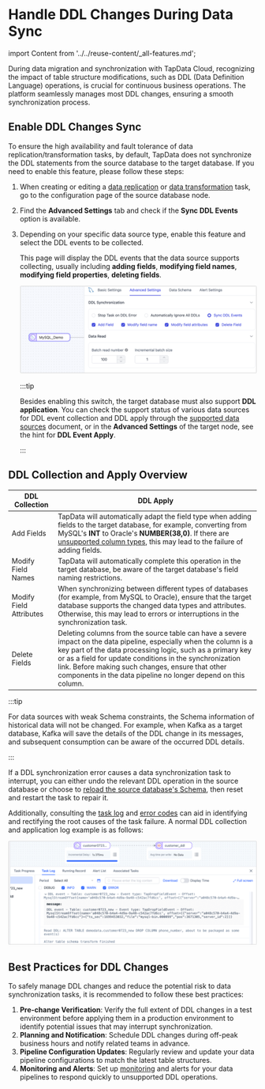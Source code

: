 # Handle DDL Changes During Data Sync
import Content from '../../reuse-content/_all-features.md';

<Content />

During data migration and synchronization with TapData Cloud, recognizing the impact of table structure modifications, such as DDL (Data Definition Language) operations, is crucial for continuous business operations. The platform seamlessly manages most DDL changes, ensuring a smooth synchronization process.

## Enable DDL Changes Sync

To ensure the high availability and fault tolerance of data replication/transformation tasks, by default, TapData does not synchronize the DDL statements from the source database to the target database. If you need to enable this feature, please follow these steps:

1. When creating or editing a [data replication](../../user-guide/copy-data/create-task.md) or [data transformation](../../user-guide/data-development/create-task.md) task, go to the configuration page of the source database node.

2. Find the **Advanced Settings** tab and check if the **Sync DDL Events** option is available.

3. Depending on your specific data source type, enable this feature and select the DDL events to be collected.

   This page will display the DDL events that the data source supports collecting, usually including **adding fields**, **modifying field names**, **modifying field properties**, **deleting fields**.

   ![DDL Event Collection](../../images/ddl_collection.png)

   :::tip

   Besides enabling this switch, the target database must also support **DDL** **application**. You can check the support status of various data sources for DDL event collection and DDL apply through the [supported data sources](../../connectors/supported-data-sources.md) document, or in the **Advanced Settings** of the target node, see the hint for **DDL Event Apply**.

   :::

## DDL Collection and Apply Overview

| DDL Collection          | DDL Apply                                                    |
| ----------------------- | ------------------------------------------------------------ |
| Add Fields              | TapData will automatically adapt the field type when adding fields to the target database, for example, converting from MySQL's **INT** to Oracle's **NUMBER(38,0)**. If there are [unsupported column types](../../user-guide/no-supported-data-type.md), this may lead to the failure of adding fields. |
| Modify Field Names      | TapData will automatically complete this operation in the target database, be aware of the target database's field naming restrictions. |
| Modify Field Attributes | When synchronizing between different types of databases (for example, from MySQL to Oracle), ensure that the target database supports the changed data types and attributes. Otherwise, this may lead to errors or interruptions in the synchronization task. |
| Delete Fields           | Deleting columns from the source table can have a severe impact on the data pipeline, especially when the column is a key part of the data processing logic, such as a primary key or as a field for update conditions in the synchronization link. Before making such changes, ensure that other components in the data pipeline no longer depend on this column. |

:::tip

For data sources with weak Schema constraints, the Schema information of historical data will not be changed. For example, when Kafka as a target database, Kafka will save the details of the DDL change in its messages, and subsequent consumption can be aware of the occurred DDL details.

:::



If a DDL synchronization error causes a data synchronization task to interrupt, you can either undo the relevant DDL operation in the source database or choose to [reload the source database's Schema](../../user-guide/manage-connection.md), then reset and restart the task to repair it.

Additionally, consulting the [task log](../../user-guide/copy-data/monitor-task.md) and [error codes](../../user-guide/error-code-solution.md) can aid in identifying and rectifying the root causes of the task failure. A normal DDL collection and application log example is as follows:

![DDL Log Information](../../images/ddl_apply_logs.png)

## Best Practices for DDL Changes

To safely manage DDL changes and reduce the potential risk to data synchronization tasks, it is recommended to follow these best practices:

1. **Pre-change Verification**: Verify the full extent of DDL changes in a test environment before applying them in a production environment to identify potential issues that may interrupt synchronization.
2. **Planning and Notification**: Schedule DDL changes during off-peak business hours and notify related teams in advance.
3. **Pipeline Configuration Updates**: Regularly review and update your data pipeline configurations to match the latest table structures.
4. **Monitoring and Alerts**: Set up [monitoring](../../user-guide/copy-data/monitor-task.md) and alerts for your data pipelines to respond quickly to unsupported DDL operations.
